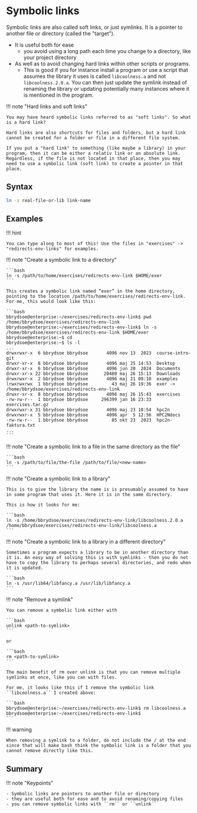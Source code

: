 # Symbolic links 

Symbolic links are also called soft links, or just symlinks. It is a pointer to another file or directory (called the "target").

- It is useful both for ease
    - you avoid using a long path each time you change to a directory, like your project directory
- As well as to avoid changing hard links within other scripts or programs. 
    - This is good if you for instance install a program or use a script that assumes the library it uses is called ``libcoolness.a`` and not ``libcoolness.2.0.a``. You can then just update the symlink instead of renaming the library or updating potentially many instances where it is mentioned in the program.

!!! note "Hard links and soft links" 

    You may have heard symbolic links referred to as "soft links". So what is a hard link? 

    Hard links are also shortcuts for files and folders, but a hard link cannot be created for a folder or file in a different file system. 

    If you put a "hard link" to something (like maybe a library) in your program, then it can be either a relativ link or an absolute link. Regardless, if the file is not located in that place, then you may need to use a symbolic link (soft link) to create a pointer in that place. 

## Syntax 

```bash
ln -s real-file-or-lib link-name
```

## Examples 

!!! hint

    You can type along to most of this! Use the files in "exercises" -> "redirects-env-links" for examples. 

!!! note "Create a symbolic link to a directory" 

    ```bash
    ln -s /path/to/home/exercises/redirects-env-link $HOME/exer
    ``` 

    This creates a symbolic link named “exer” in the home directory, pointing to the location /path/to/home/exercises/redirects-env-link. For me, this would look like this:

    ```bash 
    bbrydsoe@enterprise:~/exercises/redirects-env-link$ pwd
    /home/bbrydsoe/exercises/redirects-env-link
    bbrydsoe@enterprise:~/exercises/redirects-env-link$ ln -s /home/bbrydsoe/exercises/redirects-env-link $HOME/exer
    bbrydsoe@enterprise:~$ cd
    bbrydsoe@enterprise:~$ ls -l
    ...
    drwxrwxr-x  6 bbrydsoe bbrydsoe       4096 nov 13  2023  course-intro-git
    drwxr-xr-x  8 bbrydsoe bbrydsoe       4096 maj 25 14:53  Desktop
    drwxr-xr-x  6 bbrydsoe bbrydsoe       4096 jun 20  2024  Documents
    drwxr-xr-x 22 bbrydsoe bbrydsoe      20480 maj 26 15:13  Downloads
    drwxrwxr-x  2 bbrydsoe bbrydsoe       4096 maj 21 09:10  examples
    lrwxrwxrwx  1 bbrydsoe bbrydsoe         43 maj 26 19:36  exer -> /home/bbrydsoe/exercises/redirects-env-link
    drwxr-xr-x  8 bbrydsoe bbrydsoe       4096 maj 26 15:43  exercises
    -rw-rw-r--  1 bbrydsoe bbrydsoe     296399 jan 16 23:33  exercises.tar.gz
    drwxrwxr-x 31 bbrydsoe bbrydsoe       4096 maj 23 10:54  hpc2n
    drwxrwxr-x  5 bbrydsoe bbrydsoe       4096 apr  5 12:56  HPC2Ndocs
    -rw-rw-r--  1 bbrydsoe bbrydsoe         85 okt 23  2023  hpc2n-faktura.txt
    ...
    ```


!!! note "Create a symbolic link to a file in the same directory as the file" 

    ```bash 
    ln -s /path/to/file/the-file /path/to/file/<new-name> 
    ```

!!! note "Create a symbolic link to a library" 

    This is to give the library the name is is presumably assumed to have in some program that uses it. Here it is in the same directory.     

    This is how it looks for me:  

    ```bash
    ln -s /home/bbrydsoe/exercises/redirects-env-link/libcoolness.2.0.a /home/bbrydsoe/exercises/redirects-env-link/libcoolness.a
    ``` 

!!! note "Create a symbolic link to a library in a different directory" 

    Sometimes a program expects a library to be in another directory than it is. An easy way of solving this is with symlinks - then you do not have to copy the library to perhaps several directories, and redo when it is updated. 

    ```bash
    ln -s /usr/lib64/libfancy.a /usr/lib/libfancy.a
    ```

!!! note "Remove a symlink" 

    You can remove a symbolic link either with 

    ```bash
    unlink <path-to-symlink>
    ```

    or 

    ```bash
    rm <path-to-symlink>
    ``` 

    The main benefit of rm over unlink is that you can remove multiple symlinks at once, like you can with files. 

    For me, it looks like this if I remove the symbolic link ``libcoolness.a`` I created above: 

    ```bash 
    bbrydsoe@enterprise:~/exercises/redirects-env-link$ rm libcoolness.a
    bbrydsoe@enterprise:~/exercises/redirects-env-link$
    ``` 

!!! warning 

    When removing a symlink to a folder, do not include the / at the end since that will make bash think the symbolic link is a folder that you cannot remove directly like this. 

## Summary 

!!! note "Keypoints" 

    - Symbolic links are pointers to another file or directory
    - they are useful both for ease and to avoid renaming/copying files 
    - you can remove symbolic links with ``rm`` or ``unlink`` 





